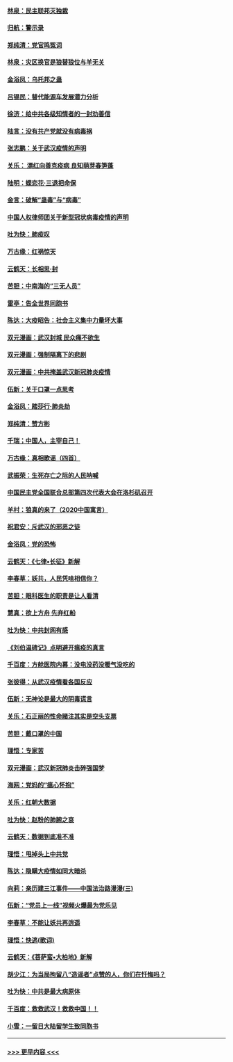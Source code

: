 #### [林泉：民主联邦灭独裁](../pages/nsc993/n11870998.md?t=02152233) 
#### [归航：警示录](../pages/nsc993/n11870963.md?t=02152233) 
#### [郑纯清：党官鸣冤词](../pages/nsc993/n11870938.md?t=02152233) 
#### [林泉：灾区换官是狼替狼位与羊无关](../pages/nsc993/n11870896.md?t=02152233) 
#### [金浴凤：乌托邦之蛊](../pages/nsc993/n11870879.md?t=02152233) 
#### [吕锡民：替代能源车发展潜力分析](../pages/nsc993/n11870656.md?t=02152233) 
#### [徐济：给中共各级知情者的一封劝善信](../pages/nsc993/n11868561.md?t=02152233) 
#### [陆言：没有共产党就没有病毒祸](../pages/nsc993/n11868232.md?t=02152233) 
#### [张志鹏：关于武汉疫情的声明](../pages/nsc993/n11867182.md?t=02152233) 
#### [关乐： 漂红向善克疫病 良知萌芽春笋蓬](../pages/nsc993/n11865710.md?t=02152233) 
#### [陆明：蝶恋花‧三退把命保](../pages/nsc993/n11865673.md?t=02152233) 
#### [金言：破解“蛊毒”与“病毒”](../pages/nsc993/n11864103.md?t=02152233) 
#### [中国人权律师团关于新型冠状病毒疫情的声明](../pages/nsc993/n11864249.md?t=02152233) 
#### [吐为快：肺疫叹](../pages/nsc993/n11864027.md?t=02152233) 
#### [万古缘：红祸惊天](../pages/nsc993/n11864079.md?t=02152233) 
#### [云鹤天：长相思‧封](../pages/nsc993/n11864006.md?t=02152233) 
#### [苦胆：中南海的“三无人员”](../pages/nsc993/n11862997.md?t=02152233) 
#### [雷亭：告全世界同胞书](../pages/nsc993/n11862572.md?t=02152233) 
#### [陈达：大疫昭告：社会主义集中力量坏大事](../pages/nsc993/n11859419.md?t=02152233) 
#### [双元漫画：武汉封城 民众痛不欲生](../pages/nsc993/n11859287.md?t=02152233) 
#### [双元漫画：强制隔离下的悲剧](../pages/nsc993/n11859244.md?t=02152233) 
#### [双元漫画：中共掩盖武汉新冠肺炎疫情](../pages/nsc993/n11858249.md?t=02152233) 
#### [伍新：关于口罩一点思考](../pages/nsc993/n11859195.md?t=02152233) 
#### [金浴凤：踏莎行‧肺炎劫](../pages/nsc993/n11858227.md?t=02152233) 
#### [郑纯清：赞方彬](../pages/nsc993/n11856803.md?t=02152233) 
#### [千瑞；中国人，主宰自己！](../pages/nsc993/n11856793.md?t=02152233) 
#### [万古缘：真相歌谣（四首）](../pages/nsc993/n11856263.md?t=02152233) 
#### [武振荣：生死存亡之际的人民呐喊](../pages/nsc993/n11856256.md?t=02152233) 
#### [中国民主党全国联合总部第四次代表大会在洛杉矶召开](../pages/nsc993/n11856344.md?t=02152233) 
#### [羊村：狼真的来了（2020中国寓言）](../pages/nsc993/n11856229.md?t=02152233) 
#### [祝君安：斥武汉的邪恶之徒](../pages/nsc993/n11855861.md?t=02152233) 
#### [金浴凤：党的恐怖](../pages/nsc993/n11855849.md?t=02152233) 
#### [云鹤天：《七律▪长征》新解](../pages/nsc993/n11855479.md?t=02152233) 
#### [李春草：妖共，人民凭啥相信你？](../pages/nsc993/n11855196.md?t=02152233) 
#### [苦胆：眼科医生的职责是让人看清](../pages/nsc993/n11853840.md?t=02152233) 
#### [慧真：欲上方舟 先弃红船](../pages/nsc993/n11853483.md?t=02152233) 
#### [吐为快：中共封网有感](../pages/nsc993/n11852575.md?t=02152233) 
#### [《刘伯温碑记》点明避开瘟疫的真言](../pages/nsc993/n11852128.md?t=02152233) 
#### [千百度：方舱医院内幕：没电没药没暖气没吃的](../pages/nsc993/n11850211.md?t=02152233) 
#### [张彼得：从武汉疫情看各国反应](../pages/nsc993/n11850102.md?t=02152233) 
#### [伍新：无神论是最大的阴毒谎言](../pages/nsc993/n11846129.md?t=02152233) 
#### [关乐：石正丽的性命赌注其实是空头支票](../pages/nsc993/n11846109.md?t=02152233) 
#### [苦胆：戴口罩的中国](../pages/nsc993/n11845576.md?t=02152233) 
#### [理悟：专家苦](../pages/nsc993/n11845564.md?t=02152233) 
#### [双元漫画：武汉新冠肺炎击碎强国梦](../pages/nsc993/n11843320.md?t=02152233) 
#### [海网：党妈的“瘟心怀抱”](../pages/nsc993/n11840740.md?t=02152233) 
#### [关乐：红朝大数据](../pages/nsc993/n11840675.md?t=02152233) 
#### [吐为快：赵粉的肺腑之哀](../pages/nsc993/n11840618.md?t=02152233) 
#### [云鹤天：数据到底准不准](../pages/nsc993/n11840325.md?t=02152233) 
#### [理悟：甩掉头上中共党](../pages/nsc993/n11838826.md?t=02152233) 
#### [陈达：隐瞒大疫情如同大暗杀](../pages/nsc993/n11838771.md?t=02152233) 
#### [向莉：亲历建三江事件——中国法治路漫漫(三)](../pages/nsc993/n11831825.md?t=02152233) 
#### [伍新：“党员上一线”视频火爆最为党乐见](../pages/nsc993/n11838200.md?t=02152233) 
#### [李春草：不能让妖共再逍遥](../pages/nsc993/n11838102.md?t=02152233) 
#### [理悟：快逃(歌词)](../pages/nsc993/n11838083.md?t=02152233) 
#### [云鹤天：《菩萨蛮▪大柏地》新解](../pages/nsc993/n11838059.md?t=02152233) 
#### [胡少江：为当局拘留八“造谣者”点赞的人，你们在忏悔吗？](../pages/nsc993/n11836801.md?t=02152233) 
#### [吐为快：中共是最大病原体](../pages/nsc993/n11836748.md?t=02152233) 
#### [千百度：救救武汉！救救中国！！](../pages/nsc993/n11836145.md?t=02152233) 
#### [小雪：一留日大陆留学生致同胞书](../pages/nsc993/n11834624.md?t=02152233) 

----
#### [ >>> 更早内容 <<< ](../indexes/nsc993-earlier.md)
